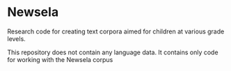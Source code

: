 # Newsela

Research code for creating text corpora aimed for children at various grade levels.

This repository does not contain any language data.
It contains only code for working with the Newsela corpus
